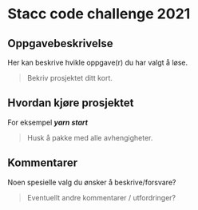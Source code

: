 # Stacc code challenge 2021

## Oppgavebeskrivelse
Her kan beskrive hvikle oppgave(r) du har valgt å løse.
> Bekriv prosjektet ditt kort.

## Hvordan kjøre prosjektet
For eksempel ***yarn start***
> Husk å pakke med alle avhengigheter.

## Kommentarer
Noen spesielle valg du ønsker å beskrive/forsvare?
> Eventuellt andre kommentarer / utfordringer?
